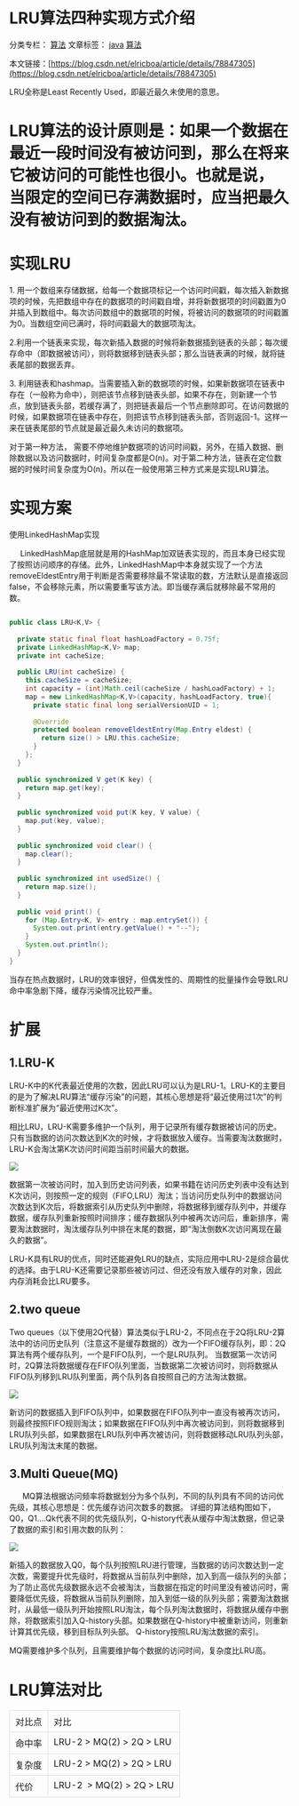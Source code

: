 # LRU算法四种实现方式介绍


分类专栏： [算法](https://blog.csdn.net/elricboa/category_7304330.html) 文章标签： [java](https://so.csdn.net/so/search/s.do?q=java&t=all&o=vip&s=&l=&f=&viparticle=) [算法](https://so.csdn.net/so/search/s.do?q=%E7%AE%97%E6%B3%95&t=all&o=vip&s=&l=&f=&viparticle=)


本文链接：[https://blog.csdn.net/elricboa/article/details/78847305](https://blog.csdn.net/elricboa/article/details/78847305)

LRU全称是Least Recently Used，即最近最久未使用的意思。

# LRU算法的设计原则是：**如果一个数据在最近一段时间没有被访问到，那么在将来它被访问的可能性也很小**。也就是说，当限定的空间已存满数据时，应当把最久没有被访问到的数据淘汰。

# 实现LRU

1\. 用一个数组来存储数据，给每一个数据项标记一个访问时间戳，每次插入新数据项的时候，先把数组中存在的数据项的时间戳自增，并将新数据项的时间戳置为0并插入到数组中。每次访问数组中的数据项的时候，将被访问的数据项的时间戳置为0。当数组空间已满时，将时间戳最大的数据项淘汰。

  

2.利用一个链表来实现，每次新插入数据的时候将新数据插到链表的头部；每次缓存命中（即数据被访问），则将数据移到链表头部；那么当链表满的时候，就将链表尾部的数据丢弃。

  

3\. 利用链表和hashmap。当需要插入新的数据项的时候，如果新数据项在链表中存在（一般称为命中），则把该节点移到链表头部，如果不存在，则新建一个节点，放到链表头部，若缓存满了，则把链表最后一个节点删除即可。在访问数据的时候，如果数据项在链表中存在，则把该节点移到链表头部，否则返回-1。这样一来在链表尾部的节点就是最近最久未访问的数据项。

  

对于第一种方法， 需要不停地维护数据项的访问时间戳，另外，在插入数据、删除数据以及访问数据时，时间复杂度都是O(n)。对于第二种方法，链表在定位数据的时候时间复杂度为O(n)。所以在一般使用第三种方式来是实现LRU算法。

# 实现方案

  

使用LinkedHashMap实现

     LinkedHashMap底层就是用的HashMap加双链表实现的，而且本身已经实现了按照访问顺序的存储。此外，LinkedHashMap中本身就实现了一个方法removeEldestEntry用于判断是否需要移除最不常读取的数，方法默认是直接返回false，不会移除元素，所以需要重写该方法。即当缓存满后就移除最不常用的数。

```java

public class LRU<K,V> {
 
  private static final float hashLoadFactory = 0.75f;
  private LinkedHashMap<K,V> map;
  private int cacheSize;
 
  public LRU(int cacheSize) {
    this.cacheSize = cacheSize;
    int capacity = (int)Math.ceil(cacheSize / hashLoadFactory) + 1;
    map = new LinkedHashMap<K,V>(capacity, hashLoadFactory, true){
      private static final long serialVersionUID = 1;
 
      @Override
      protected boolean removeEldestEntry(Map.Entry eldest) {
        return size() > LRU.this.cacheSize;
      }
    };
  }
 
  public synchronized V get(K key) {
    return map.get(key);
  }
 
  public synchronized void put(K key, V value) {
    map.put(key, value);
  }
 
  public synchronized void clear() {
    map.clear();
  }
 
  public synchronized int usedSize() {
    return map.size();
  }
 
  public void print() {
    for (Map.Entry<K, V> entry : map.entrySet()) {
      System.out.print(entry.getValue() + "--");
    }
    System.out.println();
  }
}

```

  
  

当存在热点数据时，LRU的效率很好，但偶发性的、周期性的批量操作会导致LRU命中率急剧下降，缓存污染情况比较严重。

# 扩展

## 1.LRU-K

LRU-K中的K代表最近使用的次数，因此LRU可以认为是LRU-1。LRU-K的主要目的是为了解决LRU算法“缓存污染”的问题，其核心思想是将“最近使用过1次”的判断标准扩展为“最近使用过K次”。

相比LRU，LRU-K需要多维护一个队列，用于记录所有缓存数据被访问的历史。只有当数据的访问次数达到K次的时候，才将数据放入缓存。当需要淘汰数据时，LRU-K会淘汰第K次访问时间距当前时间最大的数据。

![](https://wiki.sankuai.com/download/attachments/545354395/646360C1-9F15-42FF-9FA0-47274CBD2B08.png?version=1&modificationDate=1468224185000&api=v2)

数据第一次被访问时，加入到历史访问列表，如果书籍在访问历史列表中没有达到K次访问，则按照一定的规则（FIFO,LRU）淘汰；当访问历史队列中的数据访问次数达到K次后，将数据索引从历史队列中删除，将数据移到缓存队列中，并缓存数据，缓存队列重新按照时间排序；缓存数据队列中被再次访问后，重新排序，需要淘汰数据时，淘汰缓存队列中排在末尾的数据，即“淘汰倒数K次访问离现在最久的数据”。

LRU-K具有LRU的优点，同时还能避免LRU的缺点，实际应用中LRU-2是综合最优的选择。由于LRU-K还需要记录那些被访问过、但还没有放入缓存的对象，因此内存消耗会比LRU要多。

## 2.two queue

Two queues（以下使用2Q代替）算法类似于LRU-2，不同点在于2Q将LRU-2算法中的访问历史队列（注意这不是缓存数据的）改为一个FIFO缓存队列，即：2Q算法有两个缓存队列，一个是FIFO队列，一个是LRU队列。 当数据第一次访问时，2Q算法将数据缓存在FIFO队列里面，当数据第二次被访问时，则将数据从FIFO队列移到LRU队列里面，两个队列各自按照自己的方法淘汰数据。

![](https://wiki.sankuai.com/download/attachments/545354395/13AD8FF5-DFEE-4C02-9A0E-EB71079360CA.png?version=1&modificationDate=1468224185000&api=v2)

新访问的数据插入到FIFO队列中，如果数据在FIFO队列中一直没有被再次访问，则最终按照FIFO规则淘汰；如果数据在FIFO队列中再次被访问到，则将数据移到LRU队列头部，如果数据在LRU队列中再次被访问，则将数据移动LRU队列头部，LRU队列淘汰末尾的数据。

## 3.Multi Queue(MQ)

      MQ算法根据访问频率将数据划分为多个队列，不同的队列具有不同的访问优先级，其核心思想是：优先缓存访问次数多的数据。 详细的算法结构图如下，Q0，Q1....Qk代表不同的优先级队列，Q-history代表从缓存中淘汰数据，但记录了数据的索引和引用次数的队列：

![](https://wiki.sankuai.com/download/attachments/545354395/EA270B97-BA68-4086-8D68-46A2FF09D5FE.png?version=1&modificationDate=1468224185000&api=v2)

新插入的数据放入Q0，每个队列按照LRU进行管理，当数据的访问次数达到一定次数，需要提升优先级时，将数据从当前队列中删除，加入到高一级队列的头部；为了防止高优先级数据永远不会被淘汰，当数据在指定的时间里没有被访问时，需要降低优先级，将数据从当前队列删除，加入到低一级的队列头部；需要淘汰数据时，从最低一级队列开始按照LRU淘汰，每个队列淘汰数据时，将数据从缓存中删除，将数据索引加入Q-history头部。如果数据在Q-history中被重新访问，则重新计算其优先级，移到目标队列头部。 Q-history按照LRU淘汰数据的索引。

  

MQ需要维护多个队列，且需要维护每个数据的访问时间，复杂度比LRU高。

# LRU算法对比

<table class="confluenceTable  " style="border-collapse:collapse; margin:0px; overflow-x:auto"><colgroup><col><col></colgroup><tbody><tr><td class="confluenceTd" style="border:1px solid rgb(221,221,221); padding:7px 10px; vertical-align:top; min-width:8px"><p style="margin-top:0px; margin-bottom:0px; padding-top:0px; padding-bottom:0px">对比点</p></td><td class="confluenceTd" style="border:1px solid rgb(221,221,221); padding:7px 10px; vertical-align:top; min-width:8px"><p style="margin-top:0px; margin-bottom:0px; padding-top:0px; padding-bottom:0px">对比</p></td></tr><tr><td class="confluenceTd" style="border:1px solid rgb(221,221,221); padding:7px 10px; vertical-align:top; min-width:8px"><p style="margin-top:0px; margin-bottom:0px; padding-top:0px; padding-bottom:0px">命中率</p></td><td class="confluenceTd" style="border:1px solid rgb(221,221,221); padding:7px 10px; vertical-align:top; min-width:8px"><p style="margin-top:0px; margin-bottom:0px; padding-top:0px; padding-bottom:0px">LRU-2&nbsp;&gt;&nbsp;MQ(2)&nbsp;&gt;&nbsp;2Q&nbsp;&gt;&nbsp;LRU</p></td></tr><tr><td class="confluenceTd" style="border:1px solid rgb(221,221,221); padding:7px 10px; vertical-align:top; min-width:8px"><p style="margin-top:0px; margin-bottom:0px; padding-top:0px; padding-bottom:0px">复杂度</p></td><td class="confluenceTd" style="border:1px solid rgb(221,221,221); padding:7px 10px; vertical-align:top; min-width:8px"><p style="margin-top:0px; margin-bottom:0px; padding-top:0px; padding-bottom:0px">LRU-2&nbsp;&gt;&nbsp;MQ(2)&nbsp;&gt;&nbsp;2Q&nbsp;&gt;&nbsp;LRU</p></td></tr><tr><td class="confluenceTd" style="border:1px solid rgb(221,221,221); padding:7px 10px; vertical-align:top; min-width:8px"><p style="margin-top:0px; margin-bottom:0px; padding-top:0px; padding-bottom:0px">代价</p></td><td class="confluenceTd" style="border:1px solid rgb(221,221,221); padding:7px 10px; vertical-align:top; min-width:8px"><p style="margin-top:0px; margin-bottom:0px; padding-top:0px; padding-bottom:0px">LRU-2&nbsp;&nbsp;&gt;&nbsp;MQ(2)&nbsp;&gt;&nbsp;2Q&nbsp;&gt;&nbsp;LRU</p></td></tr></tbody></table>
